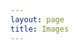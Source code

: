 ```yaml
---
layout: page
title: Images
---
```


<div class="text-center">
    <figure>
        <img class="img-fluid img-thumbnail" src="{{ "/assets/images/bon-ami.png" | relative_url }}" alt="">
    </figure>
    <figure>
        <img class="img-fluid img-thumbnail" src="{{ "/assets/images/mill-pile.png" | relative_url }}" alt="">
    </figure>
    <figure>
        <img class="img-fluid img-thumbnail" src="{{ "/assets/images/mill-truck.png" | relative_url }}" alt="">
    </figure>
    <figure>
        <img class="img-fluid img-thumbnail" src="{{ "/assets/images/chaleur.png" | relative_url }}" alt="">
    </figure>
    <figure>
        <img class="img-fluid img-thumbnail" src="{{ "/assets/images/mill.png" | relative_url }}" alt="">
    </figure>
    <figure>
        <img class="img-fluid img-thumbnail" src="{{ "/assets/images/street.png" | relative_url }}" alt="">
    </figure>
    <figure>
        <img class="img-fluid img-thumbnail" src="{{ "/assets/images/water.png" | relative_url }}" alt="">
    </figure>
    <figure>
        <img class="img-fluid img-thumbnail" src="{{ "/assets/images/snow-street.png" | relative_url }}" alt="">
    </figure>
    <figure>
        <img class="img-fluid img-thumbnail" src="{{ "/assets/images/boots.png" | relative_url }}" alt="">
    </figure>
    <figure>
        <img class="img-fluid img-thumbnail" src="{{ "/assets/images/build.png" | relative_url }}" alt="">
    </figure>
</div>
